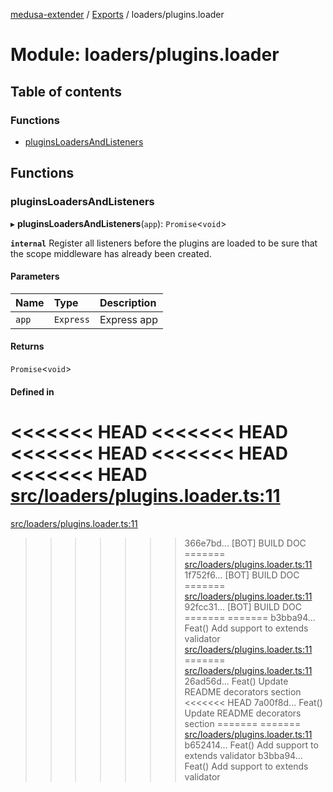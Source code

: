 [medusa-extender](../README.md) / [Exports](../modules.md) / loaders/plugins.loader

# Module: loaders/plugins.loader

## Table of contents

### Functions

- [pluginsLoadersAndListeners](loaders_plugins_loader.md#pluginsloadersandlisteners)

## Functions

### pluginsLoadersAndListeners

▸ **pluginsLoadersAndListeners**(`app`): `Promise`<`void`\>

**`internal`**
Register all listeners before the plugins are loaded to be sure that the scope middleware has already been created.

#### Parameters

| Name | Type | Description |
| :------ | :------ | :------ |
| `app` | `Express` | Express app |

#### Returns

`Promise`<`void`\>

#### Defined in

<<<<<<< HEAD
<<<<<<< HEAD
<<<<<<< HEAD
<<<<<<< HEAD
<<<<<<< HEAD
[src/loaders/plugins.loader.ts:11](https://github.com/adrien2p/medusa-extender/blob/89f7223/src/loaders/plugins.loader.ts#L11)
=======
[src/loaders/plugins.loader.ts:11](https://github.com/adrien2p/medusa-extender/blob/23cd201/src/loaders/plugins.loader.ts#L11)
>>>>>>> 366e7bd... [BOT] BUILD DOC
=======
[src/loaders/plugins.loader.ts:11](https://github.com/adrien2p/medusa-extender/blob/0490090/src/loaders/plugins.loader.ts#L11)
>>>>>>> 1f752f6... [BOT] BUILD DOC
=======
[src/loaders/plugins.loader.ts:11](https://github.com/adrien2p/medusa-extender/blob/7e89c01/src/loaders/plugins.loader.ts#L11)
>>>>>>> 92fcc31... [BOT] BUILD DOC
=======
=======
>>>>>>> b3bba94... Feat() Add support to extends validator
[src/loaders/plugins.loader.ts:11](https://github.com/adrien2p/medusa-extender/blob/7e89c01/src/loaders/plugins.loader.ts#L11)
=======
[src/loaders/plugins.loader.ts:11](https://github.com/adrien2p/medusa-extender/blob/89f7223/src/loaders/plugins.loader.ts#L11)
>>>>>>> 26ad56d... Feat() Update README decorators section
<<<<<<< HEAD
>>>>>>> 7a00f8d... Feat() Update README decorators section
=======
=======
[src/loaders/plugins.loader.ts:11](https://github.com/adrien2p/medusa-extender/blob/834fee1/src/loaders/plugins.loader.ts#L11)
>>>>>>> b652414... Feat() Add support to extends validator
>>>>>>> b3bba94... Feat() Add support to extends validator
